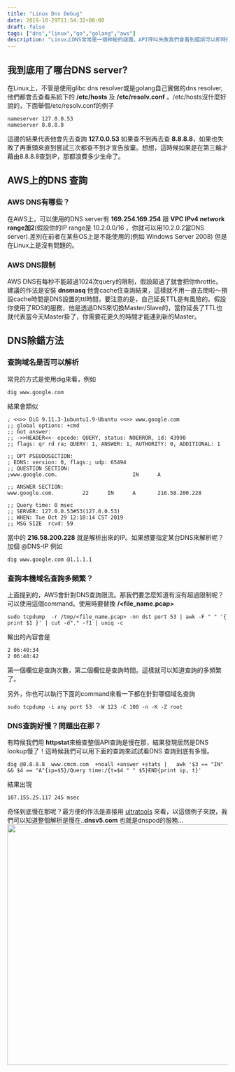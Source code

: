 ```yaml
---
title: "Linux Dns Debug"
date: 2019-10-29T11:54:32+08:00
draft: false
tags: ["dns","linux","go","golang","aws"]
description: "Linux上DNS常常是一個神秘的謎團，API呼叫失敗我們會看到錯誤可以即時的發現，但是DNS解析失敗呢？常常在retry後或是查詢下一個測試的DNS server就取得結果，但無形中其實增加了你的lantency。這篇主要來紀錄一下Linux下的DNS 解析"
---
```


## 我到底用了哪台DNS server?
在Linux上，不管是使用glibc dns resolver或是golang自己實做的dns resolver, 他們都會去查看系統下的 **/etc/hosts** 及 **/etc/resolv.conf** 。/etc/hosts沒什麼好說的，下面舉個/etc/resolv.conf的例子
```
nameserver 127.0.0.53
nameserver 8.8.8.8
```
這邊的結果代表他會先去查詢 **127.0.0.53** 如果查不到再去查 **8.8.8.8**，如果也失敗了再重頭來直到嘗試三次都查不到才宣告放棄。想想，這時候如果是在第三輪才藉由8.8.8.8查到IP，那都浪費多少生命了。

## AWS上的DNS 查詢

### AWS DNS有哪些？
在AWS上，可以使用的DNS server有 **169.254.169.254** 跟 **VPC IPv4 network range加2**(假設你的IP range是 10.2.0.0/16 ，你就可以用10.2.0.2當DNS server).差別在前者在某些OS上是不能使用的(例如 Windows Server 2008) 但是在Linux上是沒有問題的。

### AWS DNS限制
AWS DNS有每秒不能超過1024次query的限制，假設超過了就會把你throttle。建議的作法是安裝 **dnsmasq** 他會cache住查詢結果，這樣就不用一直去問啦～預設cache時間是DNS設置的ttl時間，要注意的是，自己延長TTL是有風險的。假設你使用了RDS的服務，他是透過DNS來切換Master/Slave的，當你延長了TTL也就代表當今天Master掛了，你需要花更久的時間才能連到新的Master。

## DNS除錯方法
### 查詢域名是否可以解析
常見的方式是使用dig來看，例如
```
dig www.google.com

```
結果會類似

```
; <<>> DiG 9.11.3-1ubuntu1.9-Ubuntu <<>> www.google.com
;; global options: +cmd
;; Got answer:
;; ->>HEADER<<- opcode: QUERY, status: NOERROR, id: 43990
;; flags: qr rd ra; QUERY: 1, ANSWER: 1, AUTHORITY: 0, ADDITIONAL: 1

;; OPT PSEUDOSECTION:
; EDNS: version: 0, flags:; udp: 65494
;; QUESTION SECTION:
;www.google.com.                        IN      A

;; ANSWER SECTION:
www.google.com.         22      IN      A       216.58.200.228

;; Query time: 0 msec
;; SERVER: 127.0.0.53#53(127.0.0.53)
;; WHEN: Tue Oct 29 12:18:14 CST 2019
;; MSG SIZE  rcvd: 59

```
當中的 **216.58.200.228** 就是解析出來的IP。如果想要指定某台DNS來解析呢？加個 @DNS-IP 例如
```
dig www.google.com @1.1.1.1
```

### 查詢本機域名查詢多頻繁？
上面提到的，AWS會針對DNS查詢限流。那我們要怎麼知道有沒有超過限制呢？可以使用這個command。使用時要替換 **/<file_name.pcap>**
```
sudo tcpdump  -r /tmp/<file_name.pcap> -nn dst port 53 | awk -F " " '{ print $1 }' | cut -d"." -f1 | uniq -c
```
輸出的內容會是
```
2 06:40:34
2 06:40:42
```
第一個欄位是查詢次數，第二個欄位是查詢時間。這樣就可以知道查詢的多頻繁了。

另外，你也可以執行下面的command來看一下都在針對哪個域名查詢   
```
sudo tcpdump -i any port 53  -W 123 -C 100 -n -K -Z root

```  

### DNS查詢好慢？問題出在那？
有時候我們用 **httpstat**來檢查整個API查詢是慢在那，結果發現居然是DNS lookup慢了！這時候我們可以用下面的查詢來試試看DNS 查詢到底有多慢。
```
dig @8.8.8.8  www.cmcm.com  +noall +answer +stats |   awk '$3 == "IN" && $4 == "A"{ip=$5}/Query time:/{t=$4 " " $5}END{print ip, t}'
```
結果出現
```
107.155.25.117 245 msec
```
奇怪到底慢在那呢？最方便的作法是直接用 [ultratools](https://www.ultratools.com/tools/dnsHostingSpeedResult  "ultratools") 來看，以這個例子來說，我們可以知道整個解析是慢在..**dnsv5.com** 也就是dnspod的服務... <img src="http://pg-media.ksmobile.com/wiki/dns.png" style="height:550px"></img> 